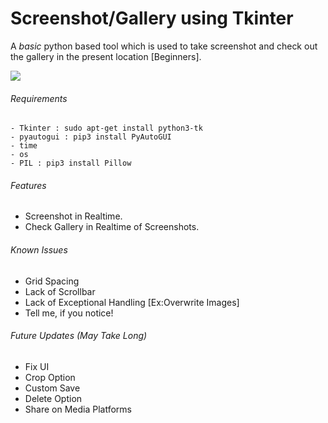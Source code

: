 # Screenshot/Gallery using Tkinter

A *basic* python based tool which is used to take screenshot and check out the gallery in the present location [Beginners].

![](https://github.com/shukla304/Python-Screenshot-GUI/blob/master/ss12.png)

###### Requirements

```
- Tkinter : sudo apt-get install python3-tk
- pyautogui : pip3 install PyAutoGUI
- time 
- os
- PIL : pip3 install Pillow
```

###### Features

- Screenshot in Realtime.
- Check Gallery in Realtime of Screenshots.

###### Known Issues

- Grid Spacing
- Lack of Scrollbar
- Lack of Exceptional Handling [Ex:Overwrite Images]
- Tell me, if you notice!

###### Future Updates (May Take Long)

- Fix UI
- Crop Option
- Custom Save
- Delete Option
- Share on Media Platforms
 


